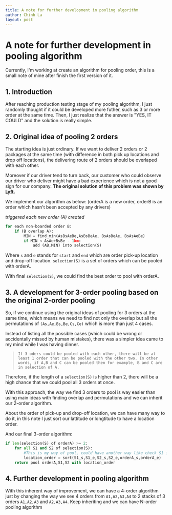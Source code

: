 ```yaml
---
title: A note for further development in pooling algorithm
author: Chinh La
layout: post
---
```

# A note for further development in pooling algorithm

Currently, I'm working at create an algorithm for pooling order, this is a small note of mine after finish the first version of it.

## **1. Introduction**
After reaching production testing stage of my pooling algorithm, I just randomly thought if it could be developed more futher, such as 3 or more order at the same time. Then, I just realize that the answer is "YES, IT COULD" and the solution is really simple.

## **2. Original idea of pooling 2 orders**

The starting idea is just ordinary. If we want to deliver 2 orders or 2 packages at the same time (with difference in both pick up locations and drop off locations), the delivering route of 2 orders should be overlaped with each other.

Moreover if our driver tend to turn back, our customer who could observe our driver who deliver might have a bad experience which is not a good sign for our company. <b>The original solution of this problem was shown by [Lyft](https://eng.lyft.com/matchmaking-in-lyft-line-9c2635fe62c4).</b>

We implement our algorithm as below: (orderA is a new order, orderB is an order which hasn't been accepted by any drivers)

<i>triggered each new order (A) created</i>
```python
for each non-boarded order B:
    if (B overlap A):
        MIN = find_min(AsBsAeBe,AsBsBeAe, BsAsBeAe, BsAsAeBe)
        if MIN < AsAe+BsBe - 1km:
            add (AB,MIN) into selection(S)
```
Where `s` and `e` stands for `start` and `end` which are order pick-up location and drop-off location. `selection(S)` is a set of orders which can be pooled with orderA.

With final `selection(S)`, we could find the best order to pool with orderA.

## **3. A development for 3-order pooling based on the original 2-order pooling**

So, if we continue using the original ideas of pooling for 3 orders at the same time, which means we need to find not only the overlap but all the permutations of `(As,Ae,Bs,Be,Cs,Ce)` which is more than just 4 cases.

Instead of listing all the possible cases (which could be wrong or accidentally missed by human mistakes), there was a simpler idea came to my mind while I was having dinner.

> `If 3 oders could be pooled with each other, there will be at least 1 order that can be pooled with the other two. In other words, if A,B and C can be pooled then for example, B and C are in selection of A.`

Therefore, if the length of a `selection(S)` is higher than 2, there will be a high chance that we could pool all 3 orders at once.

With this approach, the way we find 3 orders to pool is way easier than using main ideas with finding overlap and permutations and we can inherit our 2-order algorithm.

About the order of pick-up and drop-off location, we can have many way to do it, in this note I just sort our lattitude or longtitude to have a location order.

And our final 3-order algorithm:

```python
if len(selection(S) of orderA) >= 2:
    for all S1 and S2 of selection(S):
        #This is my way of pool, could have another way like check S1 in selection of S2, etc
        location_order = sort(S1_s,S1_e,S2_s,S2_e,orderA_s,orderA_e)
    return pool orderA,S1,S2 with location_order
```

## **4. Further development in pooling algorithm**

With this inherent way of improvement, we can have a 4-order algorithm just by changing the way we see 4 orders from `A1,A2,A3,A4` to 2 stacks of 3 orders `A1,A2,A3` and `A2,A3,A4`. Keep inheriting and we can have N-order pooling algorithm
